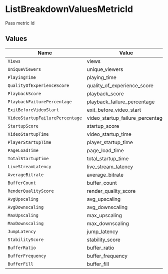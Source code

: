 # ListBreakdownValuesMetricId

Pass metric Id



## Values

| Name                             | Value                            |
| -------------------------------- | -------------------------------- |
| `Views`                          | views                            |
| `UniqueViewers`                  | unique_viewers                   |
| `PlayingTime`                    | playing_time                     |
| `QualityOfExperienceScore`       | quality_of_experience_score      |
| `PlaybackScore`                  | playback_score                   |
| `PlaybackFailurePercentage`      | playback_failure_percentage      |
| `ExitBeforeVideoStart`           | exit_before_video_start          |
| `VideoStartupFailurePercentage`  | video_startup_failure_percentage |
| `StartupScore`                   | startup_score                    |
| `VideoStartupTime`               | video_startup_time               |
| `PlayerStartupTime`              | player_startup_time              |
| `PageLoadTime`                   | page_load_time                   |
| `TotalStartupTime`               | total_startup_time               |
| `LiveStreamLatency`              | live_stream_latency              |
| `AverageBitrate`                 | average_bitrate                  |
| `BufferCount`                    | buffer_count                     |
| `RenderQualityScore`             | render_quality_score             |
| `AvgUpscaling`                   | avg_upscaling                    |
| `AvgDownscaling`                 | avg_downscaling                  |
| `MaxUpscaling`                   | max_upscaling                    |
| `MaxDownscaling`                 | max_downscaling                  |
| `JumpLatency`                    | jump_latency                     |
| `StabilityScore`                 | stability_score                  |
| `BufferRatio`                    | buffer_ratio                     |
| `BufferFrequency`                | buffer_frequency                 |
| `BufferFill`                     | buffer_fill                      |